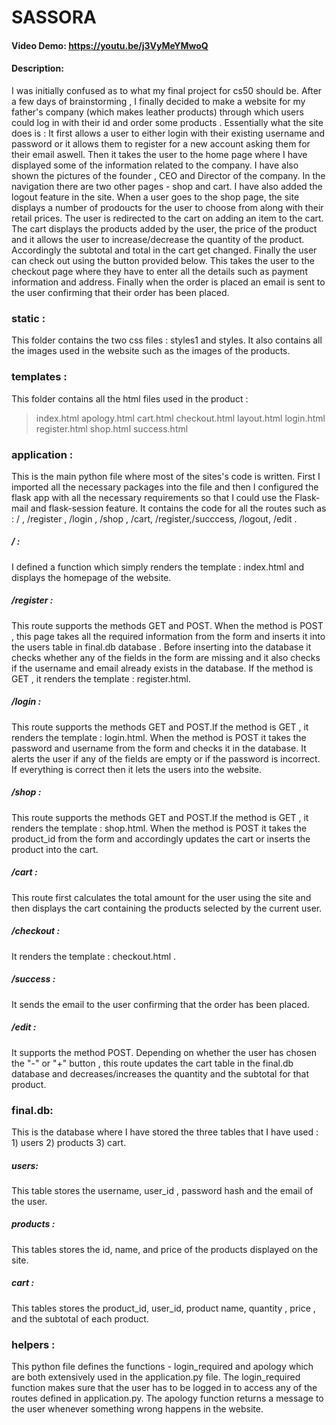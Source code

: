 # SASSORA
#### Video Demo:  <https://youtu.be/j3VyMeYMwoQ>
#### Description:
I was initially confused as to what my final project for cs50 should be. After a few days of brainstorming , I finally decided to make a website for my father's company (which makes leather
products) through which users could log in with their id and order some products .
Essentially what the site does is : It first allows a user to either login with their existing username and password or it allows them to register for a new account asking them for their email aswell. Then it takes the user to the home page where I have displayed some of the information related to the company. I have also shown the pictures of the founder , CEO and Director of the company.
In the navigation there are two other pages - shop and cart. I have also added the logout feature in the site. When a user goes to the shop page, the site displays a number of prodoucts for the user to choose from along with their retail prices. The user is redirected to the cart on adding an item to the cart. The cart displays the products added by the user, the price of the product and it allows the user to increase/decrease the quantity of the product. Accordingly the subtotal and total in the cart get changed. Finally the user can check out using the button provided below.
This takes the user to the checkout page where they have to enter all the details such as payment information and address. Finally when the order is placed an email is sent to the user confirming that their order has been placed.
### static :
This folder contains the two css files : styles1 and styles. It also contains all the images used in the website such as the images of the products.
### templates  :
This folder contains all the html files used in the product :
> index.html
> apology.html
>cart.html
> checkout.html
> layout.html
> login.html
> register.html
> shop.html
> success.html

### application  :
This is the main python file where most of the sites's code is written. First I imported all the necessary packages into the file and then I configured the flask app with all the necessary requirements so that I could use the Flask-mail and flask-session feature.
It contains the code for all the routes such as : / , /register , /login , /shop , /cart, /register,/succcess, /logout, /edit .

#####  / :
I defined a function which simply renders the template : index.html and displays the homepage of the website.
#####  /register :
This route supports the methods GET and POST. When the method is POST , this page takes all the required information from the form and inserts it into the users table in final.db database . Before inserting into the database it checks whether any of the fields in the form are missing and it also checks if the username and email already exists in the database. If the method is GET , it renders the template : register.html.
#####  /login :
This route supports the methods GET and POST.If the method is GET , it renders the template : login.html. When the method is POST it takes the password and username from the form and checks it in the database. It alerts the user if any of the fields are empty or if the password is incorrect. If everything is correct then it lets the users into the website.
#####  /shop :
This route supports the methods GET and POST.If the method is GET , it renders the template : shop.html. When the method is POST it takes the product\_id from the form and accordingly updates the cart or inserts the product into the cart.
#####  /cart :
This route first calculates the total amount for the user using the site and then displays the cart containing the products selected by the current user.
#####  /checkout :
It renders the template : checkout.html .
#####  /success :
It sends the email to the user confirming that the order has been placed.
#####  /edit :
It supports the method POST. Depending on whether the user has chosen the "-" or "+" button ,
this route updates the cart table in the final.db database and decreases/increases the quantity and the subtotal for that product.



### final.db:
This is the database where I have stored the three tables that I have used : 1) users 2) products 3) cart.
##### users:
This table stores the username, user\_id , password hash and the email of the user.
##### products :
This tables stores the id, name, and price of the products displayed on the site.
##### cart :
This tables stores the product\_id, user\_id, product name, quantity , price , and the subtotal of each product.

### helpers :
This python file defines the functions - login\_required and apology which are both extensively used in the application.py file. The login\_required function makes sure that the user has to be logged in
to access any of the routes defined in application.py. The apology function returns a message to the user whenever something wrong happens in the website.
